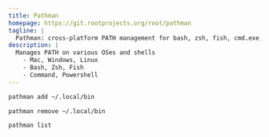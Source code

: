 ```yaml
---
title: Pathman
homepage: https://git.rootprojects.org/root/pathman
tagline: |
  Pathman: cross-platform PATH management for bash, zsh, fish, cmd.exe, and PowerShell.
description: |
  Manages PATH on various OSes and shells
    - Mac, Windows, Linux
    - Bash, Zsh, Fish
    - Command, Powershell
---
```


```bash
pathman add ~/.local/bin
```

```bash
pathman remove ~/.local/bin
```

```bash
pathman list
```
